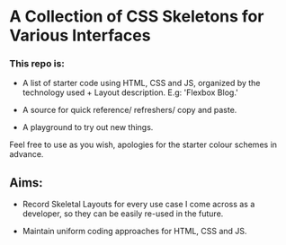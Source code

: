 # A Collection of CSS Skeletons for Various Interfaces

### This repo is:

- A list of starter code using HTML, CSS and JS, organized by the technology used + Layout description. E.g: 'Flexbox Blog.'

- A source for quick reference/ refreshers/ copy and paste.

- A playground to try out new things.

Feel free to use as you wish, apologies for the starter colour schemes in advance.

## Aims:

- Record Skeletal Layouts for every use case I come across as a developer, so they can be easily re-used in the future.

- Maintain uniform coding approaches for HTML, CSS and JS.
